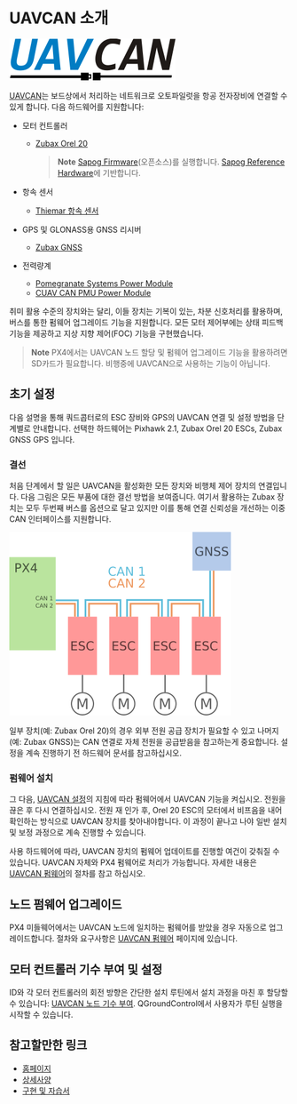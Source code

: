 # UAVCAN 소개

![UAVCAN 로고](../../assets/uavcan/uavcan_logo_transparent.png)

[UAVCAN](http://uavcan.org)는 보드상에서 처리하는 네트워크로 오토파일럿을 항공 전자장비에 연결할 수 있게 합니다. 다음 하드웨어를 지원합니다:

* 모터 컨트롤러
  
  * [Zubax Orel 20](https://zubax.com/product/zubax-orel-20)
    
    > **Note** [Sapog Firmware](https://github.com/px4/sapog)(오픈소스)를 실행합니다. [Sapog Reference Hardware](https://github.com/PX4/Hardware/tree/master/sapog_reference_hardware)에 기반합니다.

* 항속 센서
  
  * [Thiemar 항속 센서](https://github.com/thiemar/airspeed)
* GPS 및 GLONASS용 GNSS 리시버 
  * [Zubax GNSS](https://zubax.com/products/gnss_2)
* 전력량계 
  * [Pomegranate Systems Power Module](http://docs.px4.io/master/en/power_module/pomegranate_systems_pm.html)
  * [CUAV CAN PMU Power Module](http://docs.px4.io/master/en/power_module/cuav_can_pmu.html)

취미 활용 수준의 장치와는 달리, 이들 장치는 기복이 있는, 차분 신호처리를 활용하며, 버스를 통한 펌웨어 업그레이드 기능을 지원합니다. 모든 모터 제어부에는 상태 피드백 기능을 제공하고 지상 지향 제어(FOC) 기능을 구현했습니다.

> **Note** PX4에서는 UAVCAN 노드 할당 및 펌웨어 업그레이드 기능을 활용하려면 SD카드가 필요합니다. 비행중에 UAVCAN으로 사용하는 기능이 아닙니다.

## 초기 설정

다음 설명을 통해 쿼드콥터로의 ESC 장비와 GPS의 UAVCAN 연결 및 설정 방법을 단계별로 안내합니다. 선택한 하드웨어는 Pixhawk 2.1, Zubax Orel 20 ESCs, Zubax GNSS GPS 입니다.

### 결선

처음 단계에서 할 일은 UAVCAN을 활성화한 모든 장치와 비행체 제어 장치의 연결입니다. 다음 그림은 모든 부품에 대한 결선 방법을 보여줍니다. 여기서 활용하는 Zubax 장치는 모두 두번째 버스를 옵션으로 달고 있지만 이를 통해 연결 신뢰성을 개선하는 이중 CAN 인터페이스를 지원합니다.

![UAVCAN 결선](../../assets/uavcan/uavcan_wiring.png)

일부 장치(예: Zubax Orel 20\)의 경우 외부 전원 공급 장치가 필요할 수 있고 나머지\(예: Zubax GNSS\)는 CAN 연결로 자체 전원을 공급받음을 참고하는게 중요합니다. 설정을 계속 진행하기 전 하드웨어 문서를 참고하십시오.

### 펌웨어 설치

그 다음, [UAVCAN 설정](../uavcan/node_enumeration.md)의 지침에 따라 펌웨어에서 UAVCAN 기능을 켜십시오. 전원을 끊은 후 다시 연결하십시오. 전원 재 인가 후, Orel 20 ESC의 모터에서 비프음을 내어 확인하는 방식으로 UAVCAN 장치를 찾아내야합니다. 이 과정이 끝나고 나야 일반 설치 및 보정 과정으로 계속 진행할 수 있습니다.

사용 하드웨어에 따라, UAVCAN 장치의 펌웨어 업데이트를 진행할 여건이 갖춰질 수 있습니다. UAVCAN 자체와 PX4 펌웨어로 처리가 가능합니다. 자세한 내용은 [UAVCAN 펌웨어](../uavcan/node_firmware.md)의 절차를 참고 하십시오.

## 노드 펌웨어 업그레이드

PX4 미들웨어에서는 UAVCAN 노드에 일치하는 펌웨어를 받았을 경우 자동으로 업그레이드합니다. 절차와 요구사항은 [UAVCAN 펌웨어](../uavcan/node_firmware.md) 페이지에 있습니다.

## 모터 컨트롤러 기수 부여 및 설정

ID와 각 모터 컨트롤러의 회전 방향은 간단한 설치 루틴에서 설치 과정을 마친 후 할당할 수 있습니다: [UAVCAN 노드 기수 부여](../uavcan/node_enumeration.md). QGroundControl에서 사용자가 루틴 실행을 시작할 수 있습니다.

## 참고할만한 링크

* [홈페이지](http://uavcan.org)
* [상세사양](https://uavcan.org/specification/)
* [구현 및 자습서](http://uavcan.org/Implementations)